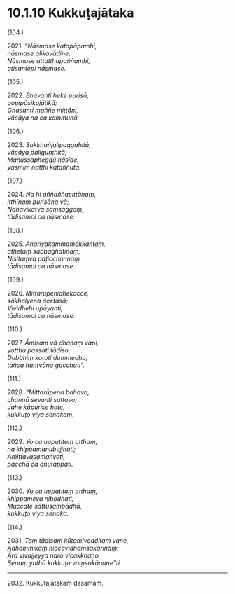 

# 10.1.10 Kukkuṭajātaka




(104.)

2021\. _“Nāsmase katapāpamhi,_  
_nāsmase alikavādine;_  
_Nāsmase attatthapaññamhi,_  
_atisantepi nāsmase._  


(105.)

2022\. _Bhavanti heke purisā,_  
_gopipāsikajātikā;_  
_Ghasanti maññe mittāni,_  
_vācāya na ca kammunā._  


(106.)

2023\. _Sukkhañjalipaggahitā,_  
_vācāya paliguṇṭhitā;_  
_Manussapheggū nāsīde,_  
_yasmiṃ natthi kataññutā._  


(107.)

2024\. _Na hi aññaññacittānaṃ,_  
_itthīnaṃ purisāna vā;_  
_Nānāvikatvā saṃsaggaṃ,_  
_tādisampi ca nāsmase._  


(108.)

2025\. _Anariyakammamokkantaṃ,_  
_athetaṃ sabbaghātinaṃ;_  
_Nisitaṃva paṭicchannaṃ,_  
_tādisampi ca nāsmase._  


(109.)

2026\. _Mittarūpenidhekacce,_  
_sākhalyena acetasā;_  
_Vividhehi upāyanti,_  
_tādisampi ca nāsmase._  


(110.)

2027\. _Āmisaṃ vā dhanaṃ vāpi,_  
_yattha passati tādiso;_  
_Dubbhiṃ karoti dummedho,_  
_tañca hantvāna gacchati”._  


(111.)

2028\. _“Mittarūpena bahavo,_  
_channā sevanti sattavo;_  
_Jahe kāpurise hete,_  
_kukkuṭo viya senakaṃ._  


(112.)

2029\. _Yo ca uppatitaṃ atthaṃ,_  
_na khippamanubujjhati;_  
_Amittavasamanveti,_  
_pacchā ca anutappati._  


(113.)

2030\. _Yo ca uppatitaṃ atthaṃ,_  
_khippameva nibodhati;_  
_Muccate sattusambādhā,_  
_kukkuṭo viya senakā._  


(114.)

2031\. _Taṃ tādisaṃ kūṭamivoḍḍitaṃ vane,_  
_Adhammikaṃ niccavidhaṃsakārinaṃ;_  
_Ārā vivajjeyya naro vicakkhaṇo,_  
_Senaṃ yathā kukkuṭo vaṃsakānane”ti._  


---

2032\. Kukkuṭajātakaṃ dasamaṃ.






